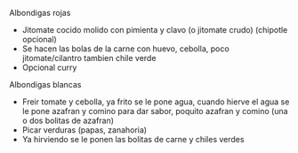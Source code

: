 Albondigas rojas  

- Jitomate cocido molido con pimienta y clavo (o jitomate crudo) (chipotle opcional)
- Se hacen las bolas de la carne con huevo, cebolla, poco jitomate/cilantro tambien chile verde
- Opcional curry
  
Albondigas blancas
 
- Freir tomate y cebolla, ya frito se le pone agua, cuando hierve el agua se le pone azafran y comino para dar sabor, poquito azafran y comino (una o dos bolitas de azafran)
- Picar verduras (papas, zanahoria)
- Ya hirviendo se le ponen las bolitas de carne y chiles verdes
